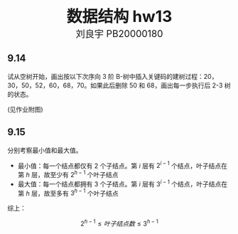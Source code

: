 <div style="text-align:center;font-size:2.5em;font-weight:bold">数据结构 hw13</div>

<div style="text-align:center;font-size:1.5em">刘良宇 PB20000180</div>

## 9.14

试从空树开始，画出按以下次序向 3 阶 B-树中插入关键码的建树过程：20，30，50，52，60，68，70。如果此后删除 50 和 68，画出每一步执行后 2-3 树的状态。

(见作业附图)

## 9.15

分别考察最小值和最大值。

- 最小值：每一个结点都仅有 $2$ 个子结点。第 $i$ 层有 $2^{i-1}$ 个结点，叶子结点在第 $h$ 层，故至少有 $2^{h-1}$ 个叶子结点
- 最大值：每一个结点都拥有 $3$ 个子结点。第 $i$ 层有 $3^{i-1}$ 个结点，叶子结点在第 $h$ 层，故至多有 $3^{h-1}$ 个叶子结点

综上：

$$2^{h-1} \le 叶子结点数 \le 3^{h-1}$$
